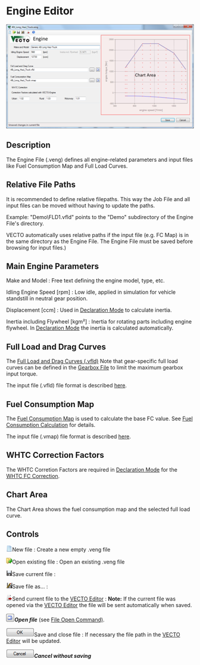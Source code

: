 Engine Editor
=============
![](pics/ENG-Editor.svg)

Description
-----------
The Engine File (.veng) defines all engine-related parameters and input files like Fuel Consumption Map and Full Load Curves.

Relative File Paths
-------------------
It is recommended to define relative filepaths. This way the Job File and all input files can be moved without having to update the paths.

Example: "Demo\\FLD1.vfld" points to the "Demo" subdirectory of the Engine File's directory.

VECTO automatically uses relative paths if the input file (e.g. FC Map) is in the same directory as the Engine File. The Engine File must be saved before browsing for input files.)

Main Engine Parameters
----------------------
Make and Model
:   Free text defining the engine model, type, etc.

Idling Engine Speed \[rpm\]
:   Low idle, applied in simulation for vehicle standstill in neutral gear position.

Displacement \[ccm\]
:   Used in [Declaration Mode](../general/calc_Declaration.html) to calculate inertia.

Inertia including Flywheel \[kgm²\]
:   Inertia for rotating parts including engine flywheel. In [Declaration Mode](../general/calc_Declaration.html) the inertia is calculated automatically.

Full Load and Drag Curves
-------------------------


The [Full Load and Drag Curves (.vfld)](../fileformat/VFLD.html) Note that gear-specific full load curves can be defined in the [Gearbox File](../GUI/GBX-Editor.html) to limit the maximum gearbox input torque.

The input file (.vfld) file format is described
[here](../fileformat/VFLD.html).

Fuel Consumption Map
--------------------

The [Fuel Consumption Map](../fileformat/VMAP.html) is used to calculate the base FC value. See [Fuel Consumption Calculation](../general/FC.html) for details.

The input file (.vmap) file format is described [here](../fileformat/VMAP.html).

WHTC Correction Factors
-----------------------

The WHTC Corretion Factors are required in [Declaration Mode](../general/calc_Declaration.html) for the [WHTC FC Correction](../general/FC.html).


Chart Area
----------

The Chart Area shows the fuel consumption map and the selected full load curve.

Controls
--------

![new](../pics/icons/blue-document-icon.png)New file
:   Create a new empty .veng file

![open](../pics/icons/Open-icon.png)Open existing file
:   Open an existing .veng file

![save](../pics/icons/Actions-document-save-icon.png)Save current file
:   

![SaveAs](../pics/icons/Actions-document-save-as-icon.png)Save file as...
:   

![sendto](../pics/icons/export-icon.png)Send current file to the [VECTO Editor](VECTO-Editor.html)
:   **Note:** If the current file was opened via the [VECTO Editor](VECTO-Editor.html) the file will be sent automatically when saved.

![](../pics/misc/OpenFile.PNG)***Open file*** (see [File Open Command)](settings.html#opencmd).

![OK](../pics/misc/OK.png)Save and close file
:   If necessary the file path in the [VECTO Editor](VECTO-Editor.html) will be updated.

![Cancel](../pics/misc/Cancel.png)***Cancel without saving***